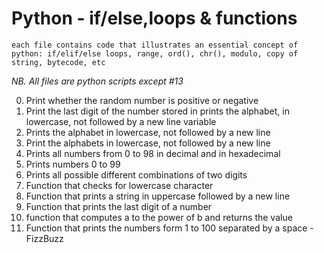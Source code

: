 # Python - if/else,loops & functions
	each file contains code that illustrates an essential concept of python: if/elif/else loops, range, ord(), chr(), modulo, copy of string, bytecode, etc

*NB. All files are python scripts except #13*

0. Print whether the random number is positive or negative
1. Print the last digit of the number stored in prints the alphabet, in lowercase, not followed by a new line variable
2. Prints the alphabet in lowercase, not followed by a new line
3. Print the alphabets in lowercase, not followed by a new line
4. Prints all numbers from 0 to 98 in decimal and in hexadecimal
5. Prints numbers 0 to 99
6. Prints all possible different combinations of two digits
7. Function that checks for lowercase character
8. Function that prints a string in uppercase  followed by a new line
9. Function that prints the last digit of a number
10. function that computes a to the power of b and returns the value
11. Function that prints the numbers form 1 to 100 separated by a space - FizzBuzz


